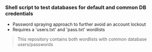 ### Shell script to test databases for default and common DB credentials
- Password spraying approach to further avoid an account lockout
- Requires a 'users.txt' and 'pass.txt' wordlists
> This repository contains both wordlists with common database users/passwords
